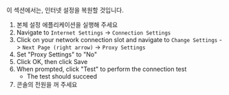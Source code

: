 이 섹션에서는, 인터넷 설정을 복원할 것입니다.

1. 본체 설정 에플리케이션을 실행해 주세요
2. Navigate to `Internet Settings` -> `Connection Settings`
3. Click on your network connection slot and navigate to `Change Settings` -> `Next Page (right arrow)` -> `Proxy Settings`
4. Set "Proxy Settings" to "No"
5. Click OK, then click Save
6. When prompted, click "Test" to perform the connection test
   - The test should succeed
7. 콘솔의 전원을 꺼 주세요
